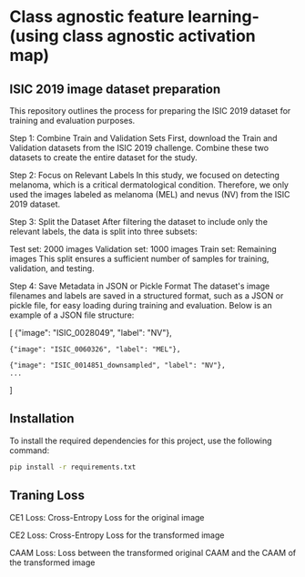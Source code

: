 # Class agnostic feature learning- (using class agnostic activation map)

## ISIC 2019 image dataset preparation
This repository outlines the process for preparing the ISIC 2019 dataset for training and evaluation purposes.

Step 1: Combine Train and Validation Sets
First, download the Train and Validation datasets from the ISIC 2019 challenge. Combine these two datasets to create the entire dataset for the study.

Step 2: Focus on Relevant Labels
In this study, we focused on detecting melanoma, which is a critical dermatological condition. Therefore, we only used the images labeled as melanoma (MEL) and nevus (NV) from the ISIC 2019 dataset.

Step 3: Split the Dataset
After filtering the dataset to include only the relevant labels, the data is split into three subsets:

Test set: 2000 images
Validation set: 1000 images
Train set: Remaining images
This split ensures a sufficient number of samples for training, validation, and testing.

Step 4: Save Metadata in JSON or Pickle Format
The dataset's image filenames and labels are saved in a structured format, such as a JSON or pickle file, for easy loading during training and evaluation. Below is an example of a JSON file structure:

[
    {"image": "ISIC_0028049", "label": "NV"},
    
    {"image": "ISIC_0060326", "label": "MEL"},
    
    {"image": "ISIC_0014851_downsampled", "label": "NV"},
    ...
]

## Installation

To install the required dependencies for this project, use the following command:

```bash
pip install -r requirements.txt
```
##  Traning Loss

CE1 Loss: Cross-Entropy Loss for the original image

CE2 Loss: Cross-Entropy Loss for the transformed image

CAAM Loss: Loss between the transformed original CAAM and the CAAM of the transformed image

